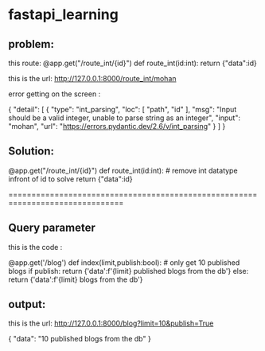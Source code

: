 # fastapi_learning


problem: 
--------

this route:
@app.get("/route_int/{id}")
def route_int(id:int):
    return {"data":id}

this is the url: http://127.0.0.1:8000/route_int/mohan

error getting on the screen :

{
"detail": [
{
"type": "int_parsing",
"loc": [
"path",
"id"
],
"msg": "Input should be a valid integer, unable to parse string as an integer",
"input": "mohan",
"url": "https://errors.pydantic.dev/2.6/v/int_parsing"
}
]
}


Solution:
---------
@app.get("/route_int/{id}")
def route_int(id:int):            # remove int datatype infront of id to solve
    return {"data":id}


===============================================================================

Query parameter
---------------

this is the code :

@app.get('/blog')
def index(limit,publish:bool):
    # only get 10 published blogs
    if publish:
        return {'data':f'{limit} published blogs from the db'}
    else:
        return {'data':f'{limit} blogs from the db'}
    

output:
-------
this is the url: http://127.0.0.1:8000/blog?limit=10&publish=True

{
"data": "10 published blogs from the db"
}